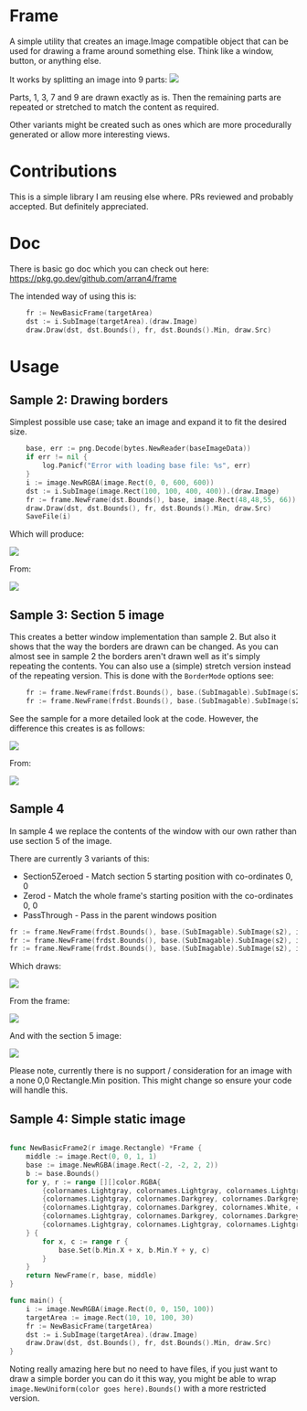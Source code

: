 # Frame

A simple utility that creates an image.Image compatible object that
can be used for drawing a frame around something else. Think like a window, button, or anything else.

It works by splitting an image into 9 parts:
![](doc/9%20parts.png)

Parts, 1, 3, 7 and 9 are drawn exactly as is. Then the remaining parts
are repeated or stretched to match the content as required.

Other variants might be created such as ones which are more procedurally generated or allow more interesting
views.

# Contributions

This is a simple library I am reusing else where. PRs reviewed and probably accepted. But definitely appreciated.

# Doc

There is basic go doc which you can check out here:
https://pkg.go.dev/github.com/arran4/frame

The intended way of using this is:
```go
	fr := NewBasicFrame(targetArea)
	dst := i.SubImage(targetArea).(draw.Image)
	draw.Draw(dst, dst.Bounds(), fr, dst.Bounds().Min, draw.Src)
```

# Usage

## Sample 2: Drawing borders

Simplest possible use case; take an image and expand it to fit the 
desired size.

```go
	base, err := png.Decode(bytes.NewReader(baseImageData))
	if err != nil {
		log.Panicf("Error with loading base file: %s", err)
	}
	i := image.NewRGBA(image.Rect(0, 0, 600, 600))
	dst := i.SubImage(image.Rect(100, 100, 400, 400)).(draw.Image)
	fr := frame.NewFrame(dst.Bounds(), base, image.Rect(48,48,55, 66))
	draw.Draw(dst, dst.Bounds(), fr, dst.Bounds().Min, draw.Src)
	SaveFile(i)
```

Which will produce:

![](images/sample2.png)

From:

![](example/sample2/window.png)

## Sample 3: Section 5 image

This creates a better window implementation than sample 2. But also it shows that the way the borders
are drawn can be changed. As you can almost see in sample 2 the borders aren't drawn well as it's simply
repeating the contents. You can also use a (simple) stretch version instead of the repeating version. 
This is done with the `BorderMode` options see:
```go
	fr := frame.NewFrame(frdst.Bounds(), base.(SubImagable).SubImage(s2), image.Rect(14, 48, 88, 66), frame.Repeating)
	fr := frame.NewFrame(frdst.Bounds(), base.(SubImagable).SubImage(s2), image.Rect(14, 48, 88, 66), frame.Stretched)
```
See the sample for a more detailed look at the code. However, the difference this creates is as follows:

![](images/sample3.png)

From: 

![](example/sample3/window.png)

## Sample 4

In sample 4 we replace the contents of the window with our own rather than use section 5 of the image.

There are currently 3 variants of this:
* Section5Zeroed - Match section 5 starting position with co-ordinates 0, 0
* Zerod - Match the whole frame's starting position with the co-ordinates 0, 0
* PassThrough - Pass in the parent windows position

```go
fr := frame.NewFrame(frdst.Bounds(), base.(SubImagable).SubImage(s2), image.Rect(14, 48, 88, 66), &frame.Section5{s5i}, frame.Section5Zeroed)
fr := frame.NewFrame(frdst.Bounds(), base.(SubImagable).SubImage(s2), image.Rect(14, 48, 88, 66), &frame.Section5{s5i}, frame.Zerod)
fr := frame.NewFrame(frdst.Bounds(), base.(SubImagable).SubImage(s2), image.Rect(14, 48, 88, 66), &frame.Section5{s5i}, frame.PassThrough) 
```

Which draws:

![](images/sample4.png)

From the frame:

![](example/sample4/window.png)

And with the section 5 image: 

![](example/sample4/person.png)

Please note, currently there is no support / consideration for an image with a none 0,0 Rectangle.Min
position. This might change so ensure your code will handle this. 

## Sample 4: Simple static image

```go

func NewBasicFrame2(r image.Rectangle) *Frame {
	middle := image.Rect(0, 0, 1, 1)
	base := image.NewRGBA(image.Rect(-2, -2, 2, 2))
	b := base.Bounds()
	for y, r := range [][]color.RGBA{
		{colornames.Lightgray, colornames.Lightgray, colornames.Lightgray, colornames.Lightgray, colornames.Lightgray},
		{colornames.Lightgray, colornames.Darkgrey, colornames.Darkgrey, colornames.Darkgrey, colornames.Lightgray},
		{colornames.Lightgray, colornames.Darkgrey, colornames.White, colornames.Darkgrey, colornames.Lightgray},
		{colornames.Lightgray, colornames.Darkgrey, colornames.Darkgrey, colornames.Darkgrey, colornames.Lightgray},
		{colornames.Lightgray, colornames.Lightgray, colornames.Lightgray, colornames.Lightgray, colornames.Lightgray},
	} {
		for x, c := range r {
			base.Set(b.Min.X + x, b.Min.Y + y, c)
		}
	}
	return NewFrame(r, base, middle)
}

func main() {
    i := image.NewRGBA(image.Rect(0, 0, 150, 100))
    targetArea := image.Rect(10, 10, 100, 30)
    fr := NewBasicFrame(targetArea)
    dst := i.SubImage(targetArea).(draw.Image)
    draw.Draw(dst, dst.Bounds(), fr, dst.Bounds().Min, draw.Src)
}

```

Noting really amazing here but no need to have files, if you just want to draw a simple border you can 
do it this way, you might be able to wrap `image.NewUniform(color goes here).Bounds()` with a more restricted version. 

